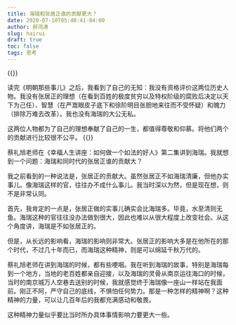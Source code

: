 ```yaml
---
title: 海瑞和张居正谁的贡献更大？
date: 2020-07-10T05:40:41-04:00
author: 郝鸿涛
slug: hairui
draft: true
toc: false
tags: 思考
---
```

{{<block class="note">}}

读完《明朝那些事儿》之后，我看到了自己的无知：我没有资格评价这两位历史人物。我没有张居正的理想（在看到百姓的极度贫穷以及特权阶级的腐败后决定以天下为己任）、智慧（在严嵩眼皮子底下和徐阶明目张胆地来往而不受怀疑）和魄力（排除万难去改革）。我也没有海瑞的大公无私。

这两位人物都为了自己的理想奉献了自己的一生，都值得尊敬和仰慕。将他们两个的贡献进行比较很不公平。
{{<end>}}	

蔡礼旭老师在《幸福人生讲座：如何做一个如法的好人》第二集讲到海瑞。我就想到一个问题：海瑞和同时代的张居正谁的贡献大？

我之前看到的一种说法是，张居正的贡献大。虽然张居正不如海瑞清廉，但他办实事儿。像海瑞这样的官，往往办不成什么事儿。我当时深以为然，但是现在想，则不是非常认同。

首先，我肯定的一点是，张居正做的实事儿确实会比海瑞多。毕竟，水至清则无鱼。海瑞这种的官往往没办法做到很大，因此也难以从很大程度上改变社会。从这个角度讲，海瑞是不如张居正的。

但是，从长远的影响看，海瑞的影响则非常大。张居正的影响大多是在他所在的那个时代，不过几十年而已，而海瑞这种精神，则是可以绵延千秋万代的。

蔡礼旭老师在讲到海瑞的时候，都有些哽咽。我在听到海瑞的故事，特别是海瑞每到一个地方，当地的老百姓都亲自迎接，以及海瑞的灵骨从南京运往海口的时候，当时的南京城万人空巷去送别的时候，我就感觉终于海瑞像一座山一样站在我面前。刚正不阿，严守自己的底线，不惧怕任何势力。那是一种怎样的精神啊？这种精神的力量，可以让几百年后的我都充满感动和敬畏。

这种精神力量似乎要比当时所办具体事情影响力要更大一些。
